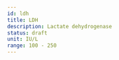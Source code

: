 ```yaml
---
id: ldh
title: LDH
description: Lactate dehydrogenase
status: draft
unit: IU/L
range: 100 - 250
---
```

